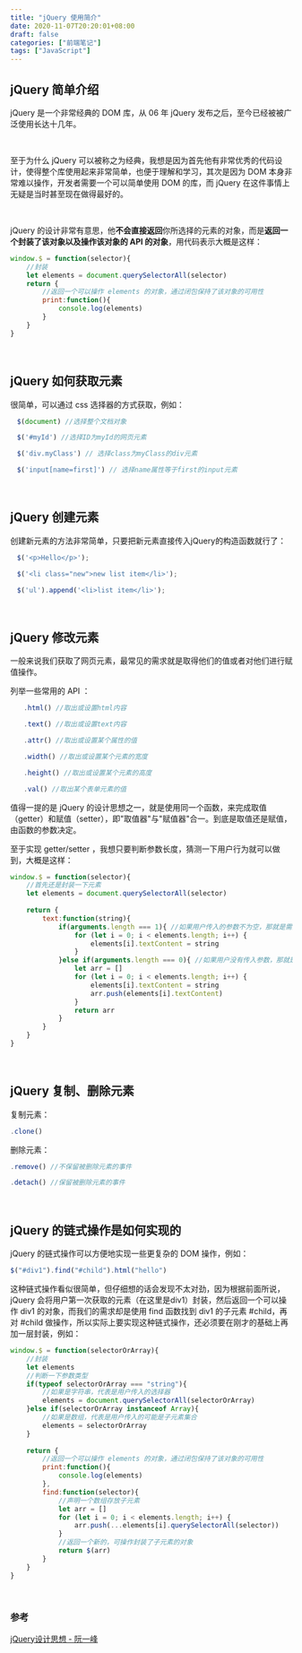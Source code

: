```yaml
---
title: "jQuery 使用简介"
date: 2020-11-07T20:20:01+08:00
draft: false
categories: ["前端笔记"]
tags: ["JavaScript"]
---
```


## jQuery 简单介绍

jQuery 是一个非常经典的 DOM 库，从 06 年 jQuery 发布之后，至今已经被被广泛使用长达十几年。  

&nbsp;

至于为什么 jQuery  可以被称之为经典，我想是因为首先他有非常优秀的代码设计，使得整个库使用起来非常简单，也便于理解和学习，其次是因为 DOM 本身非常难以操作，开发者需要一个可以简单使用 DOM 的库，而 jQuery 在这件事情上无疑是当时甚至现在做得最好的。  

&nbsp;

jQuery 的设计非常有意思，他**不会直接返回**你所选择的元素的对象，而是**返回一个封装了该对象以及操作该对象的 API 的对象**，用代码表示大概是这样：  

```javascript
window.$ = function(selector){
    //封装
    let elements = document.querySelectorAll(selector)
    return {
        //返回一个可以操作 elements 的对象，通过闭包保持了该对象的可用性
        print:function(){
            console.log(elements)
        }
    }
}
```

&nbsp;&nbsp;

## jQuery 如何获取元素

很简单，可以通过 css 选择器的方式获取，例如：

```javascript
　$(document) //选择整个文档对象

　$('#myId') //选择ID为myId的网页元素

　$('div.myClass') // 选择class为myClass的div元素

　$('input[name=first]') // 选择name属性等于first的input元素
```

&nbsp;

## jQuery 创建元素

创建新元素的方法非常简单，只要把新元素直接传入jQuery的构造函数就行了：

```javascript
　$('<p>Hello</p>');

　$('<li class="new">new list item</li>');

　$('ul').append('<li>list item</li>');
```

&nbsp;

## jQuery 修改元素

一般来说我们获取了网页元素，最常见的需求就是取得他们的值或者对他们进行赋值操作。  

列举一些常用的 API ：

```javascript
　　.html() //取出或设置html内容

　　.text() //取出或设置text内容

　　.attr() //取出或设置某个属性的值

　　.width() //取出或设置某个元素的宽度

　　.height() //取出或设置某个元素的高度

　　.val() //取出某个表单元素的值
```

值得一提的是 jQuery 的设计思想之一，就是使用同一个函数，来完成取值（getter）和赋值（setter），即"取值器"与"赋值器"合一。到底是取值还是赋值，由函数的参数决定。  

至于实现 getter/setter ，我想只要判断参数长度，猜测一下用户行为就可以做到，大概是这样：

```javascript
window.$ = function(selector){
    //首先还是封装一下元素
    let elements = document.querySelectorAll(selector)
    
    return {
        text:function(string){
            if(arguments.length === 1){ //如果用户传入的参数不为空，那就是需要添加，即 setter
                for (let i = 0; i < elements.length; i++) {
                	elements[i].textContent = string
            	}
            }else if(arguments.length === 0){ //如果用户没有传入参数，那就是需要获取元素的文本内容，即 getter
                let arr = []
                for (let i = 0; i < elements.length; i++) {
                	elements[i].textContent = string
                    arr.push(elements[i].textContent)
            	}
                return arr
            }
        }
    }
}
```

&nbsp;

## jQuery 复制、删除元素

复制元素：

```javascript
.clone()
```

删除元素：

```javascript
.remove() //不保留被删除元素的事件

.detach() //保留被删除元素的事件
```

&nbsp;

## jQuery 的链式操作是如何实现的

jQuery 的链式操作可以方便地实现一些更复杂的 DOM 操作，例如：

```javascript
$("#div1").find("#child").html("hello")
```

这种链式操作看似很简单，但仔细想的话会发现不太对劲，因为根据前面所说，jQuery 会将用户第一次获取的元素（在这里是div1）封装，然后返回一个可以操作 div1 的对象，而我们的需求却是使用 find 函数找到 div1 的子元素 #child，再对 #child 做操作，所以实际上要实现这种链式操作，还必须要在刚才的基础上再加一层封装，例如：

```javascript
window.$ = function(selectorOrArray){
    //封装
    let elements 
    //判断一下参数类型
    if(typeof selectorOrArray === "string"){
        //如果是字符串，代表是用户传入的选择器
        elements = document.querySelectorAll(selectorOrArray)
    }else if(selectorOrArray instanceof Array){
        //如果是数组，代表是用户传入的可能是子元素集合
        elements = selectorOrArray
    }
    
    return {
        //返回一个可以操作 elements 的对象，通过闭包保持了该对象的可用性
        print:function(){
            console.log(elements)
        },
        find:function(selector){
            //声明一个数组存放子元素
            let arr = []
            for (let i = 0; i < elements.length; i++) {
                arr.push(...elements[i].querySelectorAll(selector))
            }
            //返回一个新的，可操作封装了子元素的对象
            return $(arr)
        }
    }
}
```

&nbsp;

### 参考

[jQuery设计思想 - 阮一峰](http://www.ruanyifeng.com/blog/2011/07/jquery_fundamentals.html)